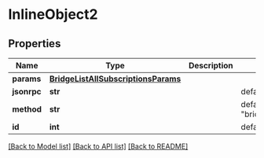 # InlineObject2

## Properties
Name | Type | Description | Notes
------------ | ------------- | ------------- | -------------
**params** | [**BridgeListAllSubscriptionsParams**](BridgeListAllSubscriptionsParams.md) |  | 
**jsonrpc** | **str** |  | defaults to "2.0"
**method** | **str** |  | defaults to "bridge.list_all_subscriptions"
**id** | **int** |  | defaults to 1

[[Back to Model list]](../README.md#documentation-for-models) [[Back to API list]](../README.md#documentation-for-api-endpoints) [[Back to README]](../README.md)


